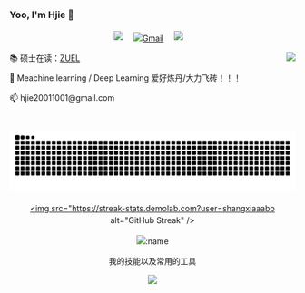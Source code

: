 ### Yoo, I'm Hjie 👋
<!-- profile logo 个人资料徽标 -->
<div align="center">
    <a href="https://www.cnblogs.com/Big-Yellow"><img src="https://img.shields.io/badge/cnblog-cnblog博客-blue" /></a>&emsp;
<!--     <a href="mailto:hjie20011001@gmail.com" target="blank"><img align="center" src="https://raw.githubusercontent.com/BEPb/BEPb/master/assets/gmail.svg" alt="Gmail" height="30" width="30" /></a>&emsp; -->
    <a href="mailto:hjie20011001@gmail.com" target="blank"><img align="center" src="https://skillicons.dev/icons?i=gmail&theme=light" alt="Gmail" height="30" width="30" /></a>&emsp;
    <a href="https://hjiezero.github.io/"><img src="https://img.shields.io/badge/github.io-github.io博客-yellow" /></a>&emsp;
<!--     <a href="https://space.bilibili.com/23473180/"><img src="https://img.shields.io/badge/Bilibili-B站-ff69b4" /></a>&emsp; -->
<!--     <a href="https://blog.csdn.net/qq_35578171/"><img src="https://img.shields.io/badge/CSDN-论坛-c32136" /></a>&emsp; -->
<!--     <a href="https://www.zhihu.com/people/zhjunqiu"><img src="https://img.shields.io/badge/Zhihu-知乎-blue" /></a>&emsp; -->
    <!-- visitor statistics logo 访问量统计徽标 -->
<!--     <img src="https://komarev.com/ghpvc/?username=Lorin-github&label=Views&color=0e75b6&style=flat" alt="访问量统计" /> -->
  </div>
  
<div> 
<img align="right" height="137px" src="https://github-readme-stats.vercel.app/api?username=shangxiaaabb&hide_title=true&hide_border=true&show_icons=true&line_height=25&text_color=000&bg_color=e9f7e9&icon_color=000&theme=graywhite" />
<div style="flex: 1;">

<body style="line-height: 1.5;">
    <p>📚 硕士在读：<a href="http://english.zuel.edu.cn/">ZUEL</a></p>
    <p>🎊 Meachine learning / Deep Learning 爱好炼丹/大力飞砖！！！</p>
    <p>📫 hjie20011001@gmail.com</p>
</body>

<div align="center"><img src="https://github.com/shangxiaaabb/shangxiaaabb/blob/output/github-contribution-grid-snake.svg" style="zoom:100%;"/></div>

<div align="center">

<a href="https://git.io/streak-stats"><img src="https://streak-stats.demolab.com?user=shangxiaaabb alt="GitHub Streak" /></a>

<a><img align="center" src="https://count.getloli.com/get/@shangxiaaabb?theme=gelbooru-h" alt=":name" /></a>
<p> 我的技能以及常用的工具 </p>
<a><img src=https://skillicons.dev/icons?i=python,vscode,git,linux,pytorch,raspberrypi&theme=light> </a>
</div>

</div>
